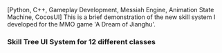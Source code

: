 [Python, C++, Gameplay Development, Messiah Engine, Animation State Machine, CocosUI]
This is a brief demonstration of the new skill system I developed for the MMO game 'A Dream of Jianghu'.
<h3>Skill Tree UI System for 12 different classes</h3>
<figure>
<img src="1.gif" alt="">
</figure>
<br>
<figure>
<img src="2.gif" alt="">
</figure>